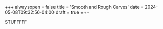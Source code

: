 +++
alwaysopen = false
title = 'Smooth and Rough Carves'
date = 2024-05-08T09:32:56-04:00
draft = true
+++

STUFFFFF